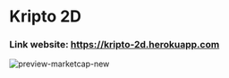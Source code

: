 # Kripto 2D

### Link website: https://kripto-2d.herokuapp.com

![preview-marketcap-new](https://user-images.githubusercontent.com/75077747/188538557-e040875b-98f7-48bd-8226-54493b38480a.png)
